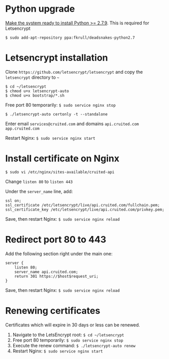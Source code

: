 # Python upgrade

[Make the system ready to install Python >= 2.7.9](https://launchpad.net/~fkrull/+archive/ubuntu/deadsnakes-python2.7). This is required for Letsencrypt

    $ sudo add-apt-repository ppa:fkrull/deadsnakes-python2.7


# Letsencrypt installation

Clone `https://github.com/letsencrypt/letsencrypt` and copy the `letsencrypt` directory to `~`

    $ cd ~/letsencrypt
    $ chmod u+x letsencrypt-auto
    $ chmod u+x bootstrap/*.sh

Free port 80 temporarily: `$ sudo service nginx stop`

    $ ./letsencrypt-auto certonly -t --standalone

Enter email `services@cruited.com` and domains `api.cruited.com app.cruited.com`

Restart Nginx: `$ sudo service nginx start`


# Install certificate on Nginx

    $ sudo vi /etc/nginx/sites-available/cruited-api

Change `listen 80` to `listen 443`

Under the `server_name` line, add:

    ssl on;
    ssl_certificate /etc/letsencrypt/live/api.cruited.com/fullchain.pem;
    ssl_certificate_key /etc/letsencrypt/live/api.cruited.com/privkey.pem;

Save, then restart Nginx: `$ sudo service nginx reload`


# Redirect port 80 to 443

Add the following section right under the main one:

    server {
        listen 80;
        server_name api.cruited.com;
        return 301 https://$host$request_uri;
    }

Save, then restart Nginx: `$ sudo service nginx reload`


# Renewing certificates

Certificates which will expire in 30 days or less can be renewed.

1. Navigate to the LetsEncrypt root: `$ cd ~/letsencrypt` 
2. Free port 80 temporarily: `$ sudo service nginx stop`
3. Execute the renew command: `$ ./letsencrypt-auto renew`
4. Restart Nginx: `$ sudo service nginx start`

